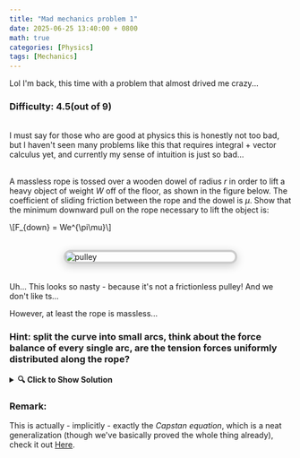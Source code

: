 ```yaml
---
title: "Mad mechanics problem 1"
date: 2025-06-25 13:40:00 + 0800
math: true
categories: [Physics]
tags: [Mechanics]
---
```


Lol I'm back, this time with a problem that almost drived me crazy...

### Difficulty: 4.5(out of 9)

<br>I must say for those who are good at physics this is honestly not too bad, but I haven't seen many problems like this that requires integral + vector calculus yet, and currently my sense of intuition is just so bad...<br><br>

A massless rope is tossed over a wooden dowel of radius $r$ in order to lift a heavy object of weight $W$ off of the floor, as shown in the figure below. The coefficient of sliding friction between the rope and the dowel is $\mu$. Show that the minimum downward pull on the rope necessary to lift the object is:
<p>
\[F_{down} = We^{\pi\mu}\]
</p>


<img src="{{ '/assets/img/pulley.png' | relative_url }}" alt="pulley" class="framed-image" />
<style>
  .framed-image {
    display: block;
    margin: 2rem auto;
    max-width: 60%;
    border: 4px solid #ccc;
    border-radius: 12px;
    box-shadow: 0 4px 16px rgba(0, 0, 0, 0.2);
  }
</style>

Uh... This looks so nasty - because it's not a frictionless pulley! And we don't like ts...

However, at least the rope is massless...

### Hint: split the curve into small arcs, think about the force balance of every single arc, are the tension forces uniformly distributed along the rope?

<details>
  <summary><strong>🔍 Click to Show Solution</strong></summary>
  <br>
  <p>
    Summary: get inspired from the proof of the magnitude of centripetal accelerations from uniform circular motion, take a small displacement on the circle, and make it approach zero!
  </p>
  <br>
    <div style="text-align: center;">
    <img src="/assets/img/mech1.png" alt="mechanics 1" style="max-width: 100%; height: auto; border-radius: 12px; box-shadow: 0 4px 8px rgba(0, 0, 0, 0.2);" />
    </div>
    <br>
    <p>
    One intuitive approach is to start by thinking about what happens when the forces on the two sides are the same - as for a frictionless pulley. In that case, one might think the weight will be lifted - no, or more rigorously, if and only if the weight is somehow in the air. In reality the weight will remain static, because friction on the wooden dowel will "eat up" the tension force given by $F_{down}$ bit by bit and eventually much less than $W$ when it reaches the other side.<br><br>
    This thought experiment gives us a strong intuition to see that $W$ causes the rope to gain a normal force at each point on the pulley, which creates friction, the friction adds up along the curve, and eventually becoming the magnitude of the desired $F_{down}$ on the other side.<br><br>

    So what about let's just take two close points on the arc then? <br><br>

    In the figure on the left below we see that we can form a triangle (the arc is approximated as a segment) with long side $T$ and short side
    $∆N$. In the figure on the right below we see a triangle with long side $r$ and short side $r∆θ$. These
    triangles are similar, so $\frac{r}{∆θr} = \frac{∆N}{T}$.<br><br>

    So,

        \[
        \Delta N = T \Delta\theta \implies dN =T d\theta \quad (1)
        \]

    For friction, we have $∆f=\mu ∆N \quad (2)$.<br><br>

    Crucially, we should notice that the $T$ here is the final, equalized forces in of tension in the two directions, specifically:
    \[T = \vert \vec{T}(\theta) \vert = \vert \vec{T}(\theta+∆θ)-\vec{∆f} \vert\]


    We take the magnitude:
    \[ T(\theta) = T(\theta+∆θ)-∆f \]

    And we see as $\theta \longrightarrow 0$, this equation simply becomes:

    \[dT = df \quad (3)\]

    
    Finally we plug $(3)$ into $(2)$ and then into $(1)$, and we get

        \[
        \frac{dT}{T} = \mu\,d\theta
        \Rightarrow \int_{T_0}^{T_{\pi}} \frac{dT}{T} = \mu \int_0^{\pi} d\theta
        \Rightarrow \ln\left( \frac{T_{\pi}}{T_0} \right) = \mu \pi
        \Rightarrow T_{\pi} = T_0 e^{\mu \pi}
        \]

        Since \( T_0 = W \) is the tension on the weight side, and \( T_{\pi} = F_{\text{down}} \), the force we apply must be:

        \[
        F_{\text{down}} = W e^{\mu \pi}
        \]

    Fully understanding this problem + writing this solution took me hours(rip), there are actually mulitple ways to prove it but this one is the most elegant in my perspective.
    </p>


</details>

### Remark: 

This is actually - implicitly - exactly the _Capstan equation_, which is a neat generalization (though we've basically proved the whole thing already), check it out [Here](https://en.wikipedia.org/wiki/Capstan_equation).




